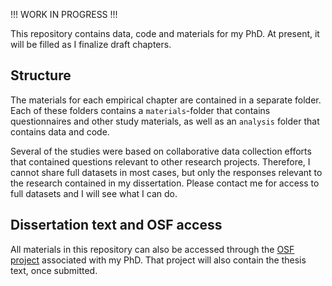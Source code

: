 !!! WORK IN PROGRESS !!!

This repository contains data, code and materials for my PhD. At present, it will be filled as I finalize draft chapters.

## Structure

The materials for each empirical chapter are contained in a separate folder. Each of these folders contains a `materials`-folder that contains questionnaires and other study materials, as well as an `analysis` folder that contains data and code.

Several of the studies were based on collaborative data collection efforts that contained questions relevant to other research projects. Therefore, I cannot share full datasets in most cases, but only the responses relevant to the research contained in my dissertation. Please contact me for access to full datasets and I will see what I can do.

## Dissertation text and OSF access

All materials in this repository can also be accessed through the [OSF project](https://osf.io/f47cb/?view_only=9576eb56688d4c0198de1022f81e8b82) associated with my PhD. That project will also contain the thesis text, once submitted.